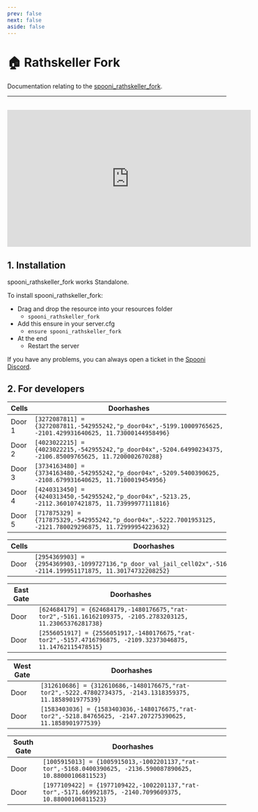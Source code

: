 ```yaml
---
prev: false
next: false
aside: false
---
```


# 🏠  Rathskeller Fork
Documentation relating to the [spooni_rathskeller_fork](https://spooni-mapping.tebex.io/package/5651383).

___
<br>
<iframe width="560" height="315" src="https://www.youtube.com/embed/nWH_vkNw7l8?si=qpS7XG5XRddyM1Dp" frameborder="0" allow="accelerometer; autoplay; clipboard-write; encrypted-media; gyroscope; picture-in-picture; web-share" allowfullscreen></iframe>

## 1. Installation
spooni_rathskeller_fork works Standalone.  

To install spooni_rathskeller_fork:
- Drag and drop the resource into your resources folder
  - `spooni_rathskeller_fork`
- Add this ensure in your server.cfg
  - `ensure spooni_rathskeller_fork`
- At the end
  - Restart the server

If you have any problems, you can always open a ticket in the [Spooni Discord](https://discord.gg/spooni).

## 2. For developers
| Cells                     | Doorhashes
|---------------------------|----------------------------------------------------------------------------------|
| Door 1                    | `[3272087811] = {3272087811,-542955242,"p_door04x",-5199.10009765625, -2101.429931640625, 11.73000144958496}`
| Door 2                    | `[4023022215] = {4023022215,-542955242,"p_door04x",-5204.64990234375, -2106.85009765625, 11.7200002670288}`
| Door 3                    | `[3734163480] = {3734163480,-542955242,"p_door04x",-5209.5400390625, -2108.679931640625, 11.7100019454956}`
| Door 4                    | `[4240313450] = {4240313450,-542955242,"p_door04x",-5213.25, -2112.360107421875, 11.73999977111816}`
| Door 5                    | `[717875329] = {717875329,-542955242,"p_door04x",-5222.7001953125, -2121.780029296875, 11.72999954223632}`

| Cells                     | Doorhashes
|---------------------------|----------------------------------------------------------------------------------|
| Door                      | `[2954369903] = {2954369903,-1099727136,"p_door_val_jail_cell02x",-5167.0087890625, -2114.199951171875, 11.30174732208252}`

| East Gate                 | Doorhashes
|---------------------------|----------------------------------------------------------------------------------|
| Door                      | `[624684179] = {624684179,-1480176675,"rat-tor2",-5161.16162109375, -2105.2783203125, 11.23065376281738}`
| Door                      | `[2556051917] = {2556051917,-1480176675,"rat-tor2",-5157.4716796875, -2109.32373046875, 11.14762115478515}`

| West Gate                 | Doorhashes
|---------------------------|----------------------------------------------------------------------------------|
| Door                      | `[312610686] = {312610686,-1480176675,"rat-tor2",-5222.47802734375, -2143.1318359375, 11.1858901977539}`
| Door                      | `[1583403036] = {1583403036,-1480176675,"rat-tor2",-5218.84765625, -2147.207275390625, 11.1858901977539}`

| South Gate                 | Doorhashes
|---------------------------|----------------------------------------------------------------------------------|
| Door                      | `[1005915013] = {1005915013,-1002201137,"rat-tor",-5168.0400390625, -2136.590087890625, 10.88000106811523}`
| Door                      | `[1977109422] = {1977109422,-1002201137,"rat-tor",-5171.669921875, -2140.7099609375, 10.88000106811523}`